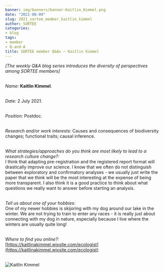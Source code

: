 ```yaml
---
banner: img/banners/banner-Kaitlin_Kimmel.png
date: "2021-08-09"
slug: 2021_sortee_member_kaitlin_kimmel
author: SORTEE
categories:
- blog
tags:
- member
- Q-and-A
title: SORTEE member Q&As – Kaitlin Kimmel
---
```



*[The weekly Q&A blog series introduces the diversity of perspectives among SORTEE members]*    
&nbsp;
&nbsp;

   _Name:_ **Kaitlin Kimmel**.   
&nbsp;

   _Date:_ 2 July 2021.   
&nbsp;

   _Position:_ Postdoc.   
&nbsp;

   _Research and/or work interests:_ Causes and consequences of biodiversity changes; functional traits; causal inference.   
&nbsp;

_What strategies/approaches do you think are most likely to lead to a research culture change?:_   
I think that adapting pre-registration and the registered report format will drastically improve our science. I know that we often do not distinguish between exploratory and confirmatory analyses - we usually just write the paper that we think will be the most interesting at the expense of being more transparent. I also think it is a good practice to think about what questions we really want to answer before starting an analysis.  
&nbsp;

_Tell us about one of your hobbies:_   
One of my newer hobbies is skijoring with my dog around our lake in the winter. We are not trying to train to enter any races - it is really just about connecting with my dog in nature, especially because I live where the winters are usually quite long!   
&nbsp;

_Where to find you online?:_   
[https://kaitlinakimmel.wixsite.com/ecologist](https://kaitlinakimmel.wixsite.com/ecologist)   
&nbsp;
&nbsp;


![Kaitlin Kimmel](/blog/images/kaitlin_kimmel.png)    
&nbsp;